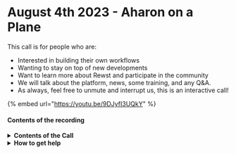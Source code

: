 # August 4th 2023 - Aharon on a Plane

This call is for people who are:

* Interested in building their own workflows
* Wanting to stay on top of new developments
* Want to learn more about Rewst and participate in the community
* We will talk about the platform, news, some training, and any Q\&A.
* As always, feel free to unmute and interrupt us, this is an interactive call!

{% embed url="https://youtu.be/9DJyfI3UQkY" %}

#### Contents of the recording

<details>

<summary><strong>Contents of the Call</strong></summary>

In this call, we cover the following:

* 🔄 Danial with an A provides Dev Updates
* 🔥 Danial shows a bunch of new features
* 🎓 Brandon provides Cluck U update
* 🔗 Ashe shows a Core Rewst Action, HTTP Request
* 🎫 Brian shows a workflow that passes ticket notes between DevOps and CW
* 💾 Shows a workflow that handles Datto backup reports
* 💻 Ashe shows a workflow that grabs warranty info of devices from CWM

</details>

<details>

<summary><strong>How to get help</strong></summary>

Resources:

* Getting Started: [https://docs.rewst.help/cluck-university/getting-started](https://docs.rewst.help/cluck-university/getting-started)
* Rewst Foundations Training: [https://docs.rewst.help/cluck-university/rewst-foundations-10x](https://docs.rewst.help/cluck-university/rewst-foundations-10x)
* Chat (Discord): [https://discord.gg/rewst](https://discord.gg/rewst)
  * Private #\{{ msp \}} channel
  * \#the-kewp
* Email to create Tickets: [the\_roc@rewst.io](mailto:the\_roc@rewst.io)

Cluck U Sign-ups:

* All 100 Series Courses are now available: [https://calendly.com/cluck-u/](https://calendly.com/cluck-u/)

Feature + Integration Requests: [https://rewst.canny.io](https://rewst.canny.io)

</details>
